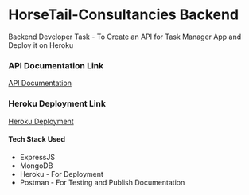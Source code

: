 HorseTail-Consultancies Backend
======
Backend Developer Task -  To Create an API for Task Manager App and Deploy it on Heroku

### API Documentation Link
[API Documentation](https://documenter.getpostman.com/view/10014027/UVRGFQZN)

### Heroku Deployment Link
[Heroku Deployment](https://horsetail-backend.herokuapp.com/)

#### Tech Stack Used
* ExpressJS
* MongoDB
* Heroku - For Deployment
* Postman - For Testing and Publish Documentation
